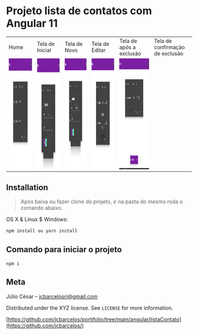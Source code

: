 # Projeto lista de contatos com Angular 11

<table>
  <tr>
    <td>Home</td>
     <td>Tela de Inicial</td>
     <td>Tela de Novo</td>
     <td>Tela de Editar</td>
      <td>Tela de após a exclusão</td>
     <td>Tela de confirmação de exclusão</td>
     
  </tr>
  <tr>
    <td><img src="./inicio.png" width=300 height=300></td>
    <td><img src="./novo.png" width=300 height=300></td>
    <td><img src="./editar.png" width=300 height=300></td>
		<td><img src="./excluir.png" width=300 height=300></td>
    <td><img src="./confirmacao.png" width=300 height=300></td>
  </tr>
 </table>

## Installation
> Após baixa ou fazer clone do projeto, ir na pasta do mesmo roda o comando abaixo.

OS X & Linux $ Windows:
```sh
npm install ou yarn install
```

## Comando para iniciar o projeto

```sh
npm i
```

## Meta

Júlio César –  jcbarcelosrj@gmail.com

Distributed under the XYZ license. See ``LICENSE`` for more information.

[https://github.com/jcbarcelos/portifolio/tree/main/angular/listaContato](https://github.com/jcbarcelos/)
